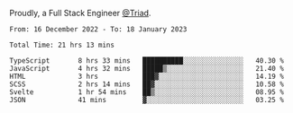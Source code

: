 Proudly, a Full Stack Engineer [@Triad](https://github.com/Triad-Behavioral-Health).
<!--START_SECTION:waka-->

```text
From: 16 December 2022 - To: 18 January 2023

Total Time: 21 hrs 13 mins

TypeScript       8 hrs 33 mins   ██████████░░░░░░░░░░░░░░░   40.30 %
JavaScript       4 hrs 32 mins   █████▒░░░░░░░░░░░░░░░░░░░   21.40 %
HTML             3 hrs           ███▓░░░░░░░░░░░░░░░░░░░░░   14.19 %
SCSS             2 hrs 14 mins   ██▓░░░░░░░░░░░░░░░░░░░░░░   10.58 %
Svelte           1 hr 54 mins    ██▒░░░░░░░░░░░░░░░░░░░░░░   08.95 %
JSON             41 mins         ▓░░░░░░░░░░░░░░░░░░░░░░░░   03.25 %
```

<!--END_SECTION:waka-->
